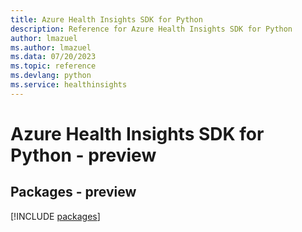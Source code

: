 ```yaml
---
title: Azure Health Insights SDK for Python
description: Reference for Azure Health Insights SDK for Python
author: lmazuel
ms.author: lmazuel
ms.data: 07/20/2023
ms.topic: reference
ms.devlang: python
ms.service: healthinsights
---
```

# Azure Health Insights SDK for Python - preview
## Packages - preview
[!INCLUDE [packages](health-insights-index.md)]